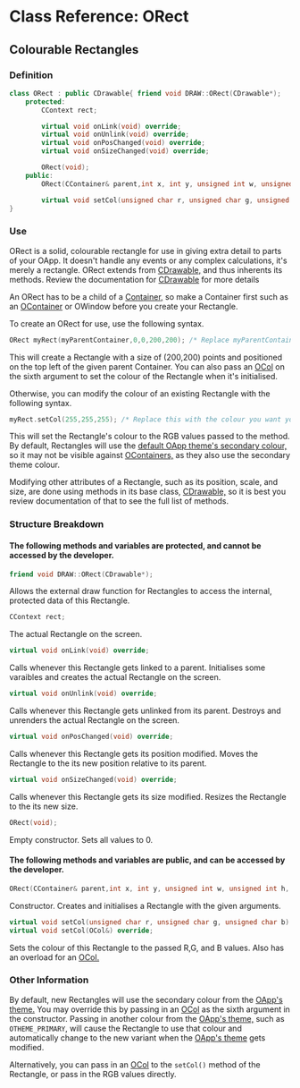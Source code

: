# Class Reference: ORect
## Colourable Rectangles

### Definition
```cpp
class ORect : public CDrawable{ friend void DRAW::ORect(CDrawable*);
	protected:
		CContext rect;

		virtual void onLink(void) override;
		virtual void onUnlink(void) override;
		virtual void onPosChanged(void) override;
		virtual void onSizeChanged(void) override;

		ORect(void);
	public:
		ORect(CContainer& parent,int x, int y, unsigned int w, unsigned int h, OCol& col=OTHEME_SECONDARY);

		virtual void setCol(unsigned char r, unsigned char g, unsigned char b) override; virtual void setCol(OCol&) override;
}
```
### Use
ORect is a solid, colourable rectangle for use in giving extra detail to parts of your OApp. It doesn't handle any events or any complex calculations, it's merely a rectangle.
ORect extends from [CDrawable,](https://github.com/RosettaHS/OKit/blob/main/docs/Class%20Reference/Control%20Classes/CDrawable.md) and thus inherents its methods. Review the documentation for [CDrawable](https://github.com/RosettaHS/OKit/blob/main/docs/Class%20Reference/Control%20Classes/CDrawable.md) for more details

An ORect has to be a child of a [Container,](https://github.com/RosettaHS/OKit/blob/main/docs/Class%20Reference/Control%20Classes/CContainer.md) so make a Container first such as an [OContainer](https://github.com/RosettaHS/OKit/blob/main/docs/Class%20Reference/OContainer.md) or OWindow before you create your Rectangle.

To create an ORect for use, use the following syntax.
```cpp
ORect myRect(myParentContainer,0,0,200,200); /* Replace myParentContainer with the Container you wish to link this Rectangle to! */
```
This will create a Rectangle with a size of (200,200) points and positioned on the top left of the given parent Container.
You can also pass an [OCol](https://github.com/RosettaHS/OKit/blob/main/docs/Class%20Reference/OCol.md) on the sixth argument to set the colour of the Rectangle when it's initialised.

Otherwise, you can modify the colour of an existing Rectangle with the following syntax.
```cpp
myRect.setCol(255,255,255); /* Replace this with the colour you want your Rectangle to be! */
```
This will set the Rectangle's colour to the RGB values passed to the method. By default, Rectangles will use the [default OApp theme's secondary colour,](https://github.com/RosettaHS/OKit/blob/main/docs/Class%20Reference/OCol.md#other-information) so it may not be visible against [OContainers,](https://github.com/RosettaHS/OKit/blob/main/docs/Class%20Reference/OContainer.md) as they also use the secondary theme colour.

Modifying other attributes of a Rectangle, such as its position, scale, and size, are done using methods in its base class, [CDrawable,](https://github.com/RosettaHS/OKit/blob/main/docs/Class%20Reference/Control%20Classes/CDrawable.md) so it is best you review documentation of that to see the full list of methods.

### Structure Breakdown
#### The following methods and variables are protected, and cannot be accessed by the developer.
```cpp
friend void DRAW::ORect(CDrawable*);
```
Allows the external draw function for Rectangles to access the internal, protected data of this Rectangle.
```cpp
CContext rect;
```
The actual Rectangle on the screen.
```cpp
virtual void onLink(void) override;
```
Calls whenever this Rectangle gets linked to a parent. Initialises some varaibles and creates the actual Rectangle on the screen.
```cpp
virtual void onUnlink(void) override;
```
Calls whenever this Rectangle gets unlinked from its parent. Destroys and unrenders the actual Rectangle on the screen.
```cpp
virtual void onPosChanged(void) override;
```
Calls whenever this Rectangle gets its position modified. Moves the Rectangle to the its new position relative to its parent.
```cpp
virtual void onSizeChanged(void) override;
```
Calls whenever this Rectangle gets its size modified. Resizes the Rectangle to the its new size.
```cpp
ORect(void);
```
Empty constructor. Sets all values to 0.
#### The following methods and variables are public, and can be accessed by the developer.
```cpp
ORect(CContainer& parent,int x, int y, unsigned int w, unsigned int h, OCol& col=OTHEME_SECONDARY);
```
Constructor. Creates and initialises a Rectangle with the given arguments.
```cpp
virtual void setCol(unsigned char r, unsigned char g, unsigned char b) override;
virtual void setCol(OCol&) override;
```
Sets the colour of this Rectangle to the passed R,G, and B values.
Also has an overload for an [OCol.](https://github.com/RosettaHS/OKit/blob/main/docs/Class%20Reference/OCol.md)

### Other Information
By default, new Rectangles will use the secondary colour from the [OApp's theme.](https://github.com/RosettaHS/OKit/blob/main/docs/Class%20Reference/OCol.md#other-information)
You may override this by passing in an [OCol](https://github.com/RosettaHS/OKit/blob/main/docs/Class%20Reference/OCol.md) as the sixth argument in the constructor.
Passing in another colour from the [OApp's theme,](https://github.com/RosettaHS/OKit/blob/main/docs/Class%20Reference/OCol.md#other-information) such as `OTHEME_PRIMARY`, will cause the Rectangle to use that colour and automatically change to the new variant when the [OApp's theme](https://github.com/RosettaHS/OKit/blob/main/docs/Class%20Reference/OCol.md#other-information) gets modified.

Alternatively, you can pass in an [OCol](https://github.com/RosettaHS/OKit/blob/main/docs/Class%20Reference/OCol.md) to the `setCol()` method of the Rectangle, or pass in the RGB values directly.